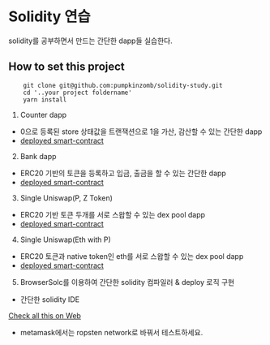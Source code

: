 # Solidity 연습

solidity를 공부하면서 만드는 간단한 dapp들 실습한다.

## How to set this project

```
    git clone git@github.com:pumpkinzomb/solidity-study.git
    cd '..your project foldername'
    yarn install
```

1. Counter dapp

-   0으로 등록된 store 상태값을 트랜잭션으로 1을 가산, 감산할 수 있는 간단한 dapp
-   [deployed smart-contract](https://ropsten.etherscan.io/address/0xb991770cB1526526fC88Adb8ee22683d79b41328)

2. Bank dapp

-   ERC20 기반의 토큰을 등록하고 입금, 출금을 할 수 있는 간단한 dapp
-   [deployed smart-contract](https://ropsten.etherscan.io/address/0x84076D69fECD111d441f8c49b3b336BA2D84f213)

3. Single Uniswap(P, Z Token)

-   ERC20 기반 토큰 두개를 서로 스왑할 수 있는 dex pool dapp
-   [deployed smart-contract](https://ropsten.etherscan.io/address/0xC05F75dfC2C0c356BCC4320f84e72a9D90CB0A11)

4. Single Uniswap(Eth with P)

-   ERC20 토큰과 native token인 eth를 서로 스왑할 수 있는 dex pool dapp
-   [deployed smart-contract](https://ropsten.etherscan.io/address/0x46835eCF8e2048fdfe29127886ADbd4781d33E85)

5. BrowserSolc를 이용하여 간단한 solidity 컴파일러 & deploy 로직 구현

-   간단한 solidity IDE

[Check all this on Web](https://master.d23zmmhxqo18no.amplifyapp.com)

-   metamask에서는 ropsten network로 바꿔서 테스트하세요.
